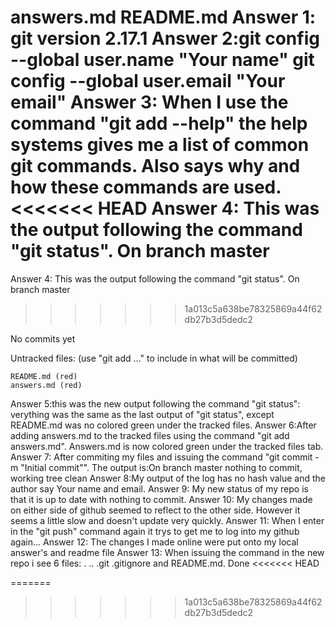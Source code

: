 answers.md
README.md
Answer 1: git version 2.17.1
Answer 2:git config --global user.name "Your name"
git config --global user.email "Your email"
Answer 3: When I use the command "git add --help" the help systems gives me a list of common git commands. Also says why and how these commands are used.
<<<<<<< HEAD
 Answer 4: This was the output following the command "git status". On branch master
=======
Answer 4: This was the output following the command "git status". On branch master
>>>>>>> 1a013c5a638be78325869a44f62db27b3d5dedc2

No commits yet

Untracked files:
  (use "git add <file>..." to include in what will be committed)

	README.md (red)
	answers.md (red)
Answer 5:this was the new output following the command "git status": verything was the same as the last output of "git status", except README.md was no colored green under the tracked files.
Answer 6:After adding answers.md to the tracked files using the command "git add answers.md". Answers.md is now colored green under the tracked files tab.
Answer 7: After commiting my files and issuing the command "git commit -m "Initial commit"". The output is:On branch master
nothing to commit, working tree clean
Answer 8:My output of the log has no hash value and the author say Your name and email.
Answer 9: My new status of my repo is that it is up to date with nothing to commit.
Answer 10: My changes made on either side of github seemed to reflect to the other side. However it seems a little slow and doesn't update very quickly.
Answer 11: When I enter in the "git push" command again it trys to get me to log into my github again...
Answer 12: The changes I made online were put onto my local answer's and readme file
Answer 13: When issuing the command in the new repo i see 6 files: . .. .git .gitignore and README.md.
Done
<<<<<<< HEAD



=======
>>>>>>> 1a013c5a638be78325869a44f62db27b3d5dedc2
